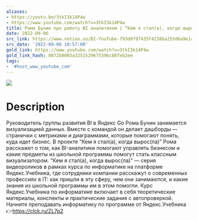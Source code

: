 ```yaml
---
aliases:
- https://youtu.be/3tkI3k14P4w
- https://www.youtube.com/watch?v=3tkI3k14P4w
title: Рома Бунин про работу BI аналитиком | “Кем я стал(а), когда вырос(ла)”
date: 2022-09-06
src_link: https://www.notion.so/BI-YouTube-793d8f97435f4238ba255d6a9e140b8a
src_date: '2022-09-06 10:57:00'
gold_link: https://www.youtube.com/watch?v=3tkI3k14P4w
gold_link_hash: 0072b8003a3251529675396c88feb2ee
tags:
- '#host_www_youtube_com'
---
```


![](https://www.youtube.com/watch?v=3tkI3k14P4w) 
# Description 
Руководитель группы развития BI в Яндекс Go Рома Бунин занимается визуализацией данных. Вместе с командой он делает дашборды — странички с метриками и диаграммами, которые помогают понять, куда идет бизнес.
В проекте “Кем я стал(а), когда вырос(ла)” Рома расскажет о том, как BI-аналитики помогают управлять бизнесом и какие предметы из школьной программы помогут стать классным визуализатором.
“Кем я стал(а), когда вырос(ла)” — серия видеороликов в рамках курса по информатике на платформе Яндекс.Учебника, где сотрудники компании расскажут о современных профессиях в IT: как пришли в эту сферу, чем они занимаются, и какие знания из школьной программы им в этом помогли.
Курс Яндекс.Учебника по информатике включает в себя теоретические материалы, конспекты и практические задания с автопроверкой.
Начните преподавать информатику по программе от Яндекс.Учебника👉https://clck.ru/ZL7p2